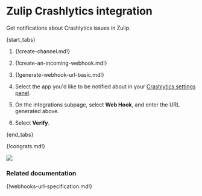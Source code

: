 # Zulip Crashlytics integration

Get notifications about Crashlytics issues in Zulip.

{start_tabs}

1. {!create-channel.md!}

1. {!create-an-incoming-webhook.md!}

1. {!generate-webhook-url-basic.md!}

1. Select the app you'd like to be notified about in your
   [Crashlytics settings panel](https://fabric.io/settings/apps).

1. On the integrations subpage, select **Web Hook**, and enter the URL
   generated above.

1. Select **Verify**.

{end_tabs}

{!congrats.md!}

![](/static/images/integrations/crashlytics/001.png)

### Related documentation

{!webhooks-url-specification.md!}
